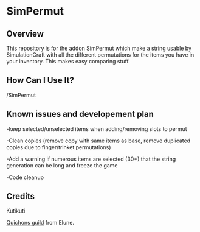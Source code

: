 # SimPermut

## Overview

This repository is for the addon SimPermut which make a string usable by SimulationCraft with all the different permutations for the items you have in your inventory. This makes easy comparing stuff.


## How Can I Use It?

/SimPermut


## Known issues and developement plan

-keep selected/unselected items when adding/removing slots to permut

-Clean copies (remove copy with same items as base, remove duplicated copies due to finger/trinket permutations)

-Add a warning if numerous items are selected (30+) that the string generation can be long and freeze the game

-Code cleanup


## Credits
Kutikuti 

[Quichons guild](http://www.quichons.fr/) from Elune.